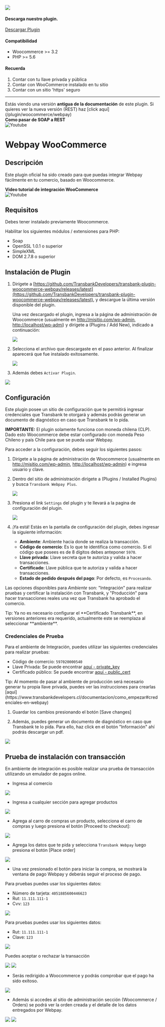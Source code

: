 
<div class="data-menu-side-right">
  <div class="btn-side-right"><span><img src="/images/navbar.png"></span></div>
  <div class="block-cantainer">
    <h4>Descarga nuestro plugin.</h4>
    <a class="td_btn-more" target="_blank"  href="https://github.com/TransbankDevelopers/transbank-plugin-woocommerce-webpay/releases/latest">Descargar Plugin</a>
    <br>
    <h4>Compatibilidad</h4>
    <ul>
      <li>Woocommerce >= 3.2</li>
      <li>PHP >= 5.6</li>
    </ul>
    <h4>Recuerda</h4>
    <ol>
      <li>Contar con tu llave privada y pública</li>
      <li>Contar con WooCommerce instalado en tu sitio</li>
      <li>Contar con un sitio 'https' seguro</li>
    </ol>
  </div>
</div>

---

<aside class="warning">
Estás viendo una versión <strong>antigua de la documentación</strong> de este plugin. Si quieres ver la nueva versión (REST) haz [click aquí](/plugin/woocommerce/webpay)
</aside>

<div class='url-modal-embed' data-toggle-embedYT="modal" data-src="https://www.youtube.com/embed/9--NHgh07Fw" >
  <div class="container-embed">
    <div class="data-info-url">
      <b>Como pasar de SOAP a REST</b>
    </div>
    <img class="icon-video-YT td_img-night" src="{{dir}}/images/yt_icon.png" alt="Youtube">
  </div>
</div>

<h1 class="toc-ignore">Webpay WooCommerce</h1>
<h1 style="display: none;">Webpay</h1>

## Descripción

Este plugin oficial ha sido creado para que puedas integrar Webpay fácilmente en tu comercio, basado en Woocommerce.

<div class='url-modal-embed' data-toggle-embedYT="modal" data-src="https://www.youtube-nocookie.com/embed/NrvBtGFgA-8" >
  <div class="container-embed">
    <div class="data-info-url">
      <b>Video tutorial de integración WooCommerce</b>
    </div>
    <img class="icon-video-YT td_img-night" src="{{dir}}/images/yt_icon.png" alt="Youtube">
  </div>
</div>

## Requisitos

Debes tener instalado previamente Woocommerce.

Habilitar los siguientes módulos / extensiones para PHP:

* Soap
* OpenSSL 1.0.1 o superior
* SimpleXML
* DOM 2.7.8 o superior

## Instalación de Plugin

1. Dirígete a [https://github.com/TransbankDevelopers/transbank-plugin-woocommerce-webpay/releases/latest](https://github.com/TransbankDevelopers/transbank-plugin-woocommerce-webpay/releases/latest), y descargue la última versión disponible del plugin.

    Una vez descargado el plugin, ingresa a la página de administración de Woocommerce (usualmente en <http://misitio.com/wp-admin>, <http://localhost/wp-admi>) y dirígete a (Plugins / Add New), indicado a continuación:

    <img src="/images/plug/woo/webpay/paso1.png" class="rounded mx-auto d-block"/>

2. Selecciona el archivo que descargaste en el paso anterior. Al finalizar aparecerá que fue instalado exitosamente.

    <img src="/images/plug/woo/webpay/paso2.png" class="rounded mx-auto d-block"/>

3. Además debes `Activar Plugin`.

<img src="/images/plug/woo/webpay/paso3.png" class="rounded mx-auto d-block"/>

## Configuración

Este plugin posee un sitio de configuración que te permitirá ingresar credenciales que Transbank te otorgará y además podrás generar un documento de diagnóstico en caso que Transbank te lo pida.

**IMPORTANTE:** El plugin solamente funciona con moneda chilena (CLP). Dado esto Woocommerce debe estar configurado con moneda Peso Chileno y país Chile para que se pueda usar Webpay.

Para acceder a la configuración, debes seguir los siguientes pasos:

1. Dirígete a la página de administración de Woocommerce (usualmente en <http://misitio.com/wp-admin>, <http://localhost/wp-admin>) e ingresa usuario y clave.

2. Dentro del sitio de administración dirígete a (Plugins / Installed Plugins) y busca `Transbank Webpay Plus`.

    <img src="/images/plug/woo/webpay/paso4.png" class="rounded mx-auto d-block"/>

3. Presiona el link `Settings` del plugin y te llevará a la pagina de configuración del plugin.

    <img src="/images/plug/woo/webpay/paso5.png" class="rounded mx-auto d-block"/>

4. ¡Ya está! Estás en la pantalla de configuración del plugin, debes ingresar la siguiente información:
   * **Ambiente**: Ambiente hacia donde se realiza la transacción.
   * **Código de comercio**: Es lo que te identifica como comercio. Si el código que posees es de 8 dígitos debes anteponer `5970`.
   * **Llave privada**: Llave secreta que te autoriza y valida a hacer transacciones.
   * **Certificado**: Llave pública que te autoriza y valida a hacer transacciones.
   * **Estado de pedido después del pago**: Por defecto, es `Procesando`.

  Las opciones disponibles para _Ambiente_ son: "Integración" para realizar pruebas y certificar la instalación con Transbank, y "Producción" para hacer transacciones reales una vez que Transbank ha aprobado el comercio.

<aside class="notice">
  Tip: Ya no es necesario configurar el **Certificado Transbank**, en versiones anteriores era requerido, actualmente este se reemplaza al seleccionar **ambiente**.
</aside>

### Credenciales de Prueba

Para el ambiente de Integración, puedes utilizar las siguientes credenciales para realizar pruebas:

* Código de comercio: `597020000540`
* Llave Privada: Se puede encontrar [aquí - private_key](https://github.com/TransbankDevelopers/transbank-webpay-credenciales/blob/master/integracion/Webpay%20Plus%20-%20CLP/597020000540.key)
* Certificado público: Se puede encontrar [aquí - public_cert](https://github.com/TransbankDevelopers/transbank-webpay-credenciales/blob/master/integracion/Webpay%20Plus%20-%20CLP/597020000540.crt)

<aside class="notice">
  Tip: Al momento de pasar al ambiente de producción será necesario generar tu propia llave privada, puedes ver las instrucciones para crearlas [aquí](https://www.transbankdevelopers.cl/documentacion/como_empezar#credenciales-en-webpay)
</aside>

1. Guardar los cambios presionando el botón [Save changes]

2. Además, puedes generar un documento de diagnóstico en caso que Transbank te lo pida. Para ello, haz click en el botón "Información" ahí podrás descargar un pdf.

<img src="/images/plug/woo/webpay/paso6.png" class="rounded mx-auto d-block"/>

## Prueba de instalación con transacción

En ambiente de integración es posible realizar una prueba de transacción utilizando un emulador de pagos online.

* Ingresa al comercio

<img src="/images/plug/woo/webpay/demo1.png" class="rounded mx-auto d-block"/>

* Ingresa a cualquier sección para agregar productos

<img src="/images/plug/woo/webpay/demo2.png" class="rounded mx-auto d-block"/>

* Agrega al carro de compras un producto, selecciona el carro de compras y luego presiona el botón [Proceed to checkout]:

<img src="/images/plug/woo/webpay/demo3.png" class="rounded mx-auto d-block"/>

* Agrega los datos que te pida y selecciona `Transbank Webpay` luego presiona el botón [Place order]

<img src="/images/plug/woo/webpay/demo4.png" class="rounded mx-auto d-block"/>

* Una vez presionado el botón para iniciar la compra, se mostrará la ventana de pago Webpay y deberás seguir el proceso de pago.

Para pruebas puedes usar los siguientes datos:

* Número de tarjeta: `4051885600446623`
* Rut: `11.111.111-1`
* Cvv: `123`

<img src="/images/plug/woo/webpay/demo5.png" class="rounded mx-auto d-block"/>

Para pruebas puedes usar los siguientes datos:

* Rut: `11.111.111-1`
* Clave: `123`

<img src="/images/plug/woo/webpay/demo6.png" class="rounded mx-auto d-block"/>

Puedes aceptar o rechazar la transacción

<img src="/images/plug/woo/webpay/demo7.png" class="rounded mx-auto d-block"/>

<img src="/images/plug/woo/webpay/demo8.png" class="rounded mx-auto d-block"/>

* Serás redirigido a Woocommerce y podrás comprobar que el pago ha sido exitoso.

<img src="/images/plug/woo/webpay/demo9.png" class="rounded mx-auto d-block"/>

* Además si accedes al sitio de administración sección (Woocommerce / Orders) se podrá ver la orden creada y el detalle de los datos entregados por Webpay.

<img src="/images/plug/woo/webpay/order1.png" class="rounded mx-auto d-block"/>

<img src="/images/plug/woo/webpay/order2.png" class="rounded mx-auto d-block"/>
